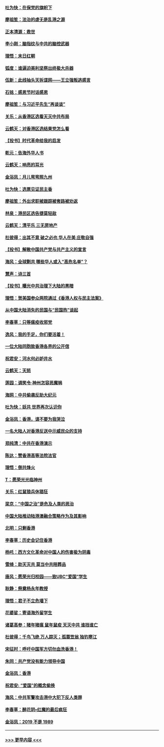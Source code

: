 #### [吐为快：在保党的旗帜下](../pages/nsc993/n11691188.md?t=12010244) 
#### [廖祖笙：法治的虚无是乱港之源](../pages/nsc993/n11690605.md?t=12010244) 
#### [正本清源：救世](../pages/nsc993/n11689134.md?t=12010244) 
#### [李小刚：脑指纹与中共的脑控武器](../pages/nsc993/n11688900.md?t=12010244) 
#### [理悟：末日红朝](../pages/nsc993/n11688829.md?t=12010244) 
#### [弧度：谁逼迫美利坚祭出终极大杀器](../pages/nsc993/n11688735.md?t=12010244) 
#### [伍新：此线抽头天拆谍网——王立强叛逃感言](../pages/nsc993/n11687981.md?t=12010244) 
#### [石铭：感恩节时话感恩](../pages/nsc993/n11687568.md?t=12010244) 
#### [廖祖笙：与习近平先生“再谈谈”](../pages/nsc993/n11687005.md?t=12010244) 
#### [关乐：从香港区选看天灭中共布局](../pages/nsc993/n11686647.md?t=12010244) 
#### [云鹤天：对香港区选结果党怎么看](../pages/nsc993/n11686216.md?t=12010244) 
#### [【投书】时代革命给我的启发](../pages/nsc993/n11684287.md?t=12010244) 
#### [乾元：告海外华人书](../pages/nsc993/n11684044.md?t=12010244) 
#### [云鹤天：响亮的耳光](../pages/nsc993/n11684254.md?t=12010244) 
#### [金浴凤：月儿弯弯照九州](../pages/nsc993/n11684231.md?t=12010244) 
#### [吐为快：选票见证民主香](../pages/nsc993/n11684206.md?t=12010244) 
#### [廖祖笙：外出求职被跟踪被套路被劝返](../pages/nsc993/n11683874.md?t=12010244) 
#### [林泉：港民区选告捷莫轻敌](../pages/nsc993/n11683930.md?t=12010244) 
#### [云鹤天：清平乐 三无房地产](../pages/nsc993/n11681521.md?t=12010244) 
#### [杜彼得：出其不意 破之必也 华人在美 庄敬自强](../pages/nsc993/n11679554.md?t=12010244) 
#### [【投书】解散中国共产党与共产主义的宣言](../pages/nsc993/n11679177.md?t=12010244) 
#### [海风：全球剿共 哪些华人或入“高危名单”？](../pages/nsc993/n11678617.md?t=12010244) 
#### [慧声：诗三首](../pages/nsc993/n11678848.md?t=12010244) 
#### [【投书】曝光中共治理下大陆的黑暗](../pages/nsc993/n11678674.md?t=12010244) 
#### [理悟：贺美国参众两院通过《香港人权与民主法案》](../pages/nsc993/n11678104.md?t=12010244) 
#### [从中国大陆消失的民国与“民国热”谈起](../pages/nsc993/n11678075.md?t=12010244) 
#### [李春草：只等瘟疫收邪党](../pages/nsc993/n11677308.md?t=12010244) 
#### [逸风：我的手足，你们要活着！](../pages/nsc993/n11676352.md?t=12010244) 
#### [一位大陆同胞致香港各界的公开信](../pages/nsc993/n11675761.md?t=12010244) 
#### [祝君安：河水何必妒井水](../pages/nsc993/n11675746.md?t=12010244) 
#### [云鹤天：天怒](../pages/nsc993/n11675718.md?t=12010244) 
#### [莲园：调笑令‧神州怎容恶魔祸](../pages/nsc993/n11675648.md?t=12010244) 
#### [海网：中共偷袭反助大纪元](../pages/nsc993/n11673515.md?t=12010244) 
#### [吐为快：妖共 世界再次认识你](../pages/nsc993/n11673506.md?t=12010244) 
#### [金浴凤：香港，请不要为我哭泣](../pages/nsc993/n11673248.md?t=12010244) 
#### [一名大陆人对香港反送中示威民众的支持](../pages/nsc993/n11672615.md?t=12010244) 
#### [郑纯清：中共在香港演示](../pages/nsc993/n11670539.md?t=12010244) 
#### [陈达：赞香港高等法院法官](../pages/nsc993/n11669542.md?t=12010244) 
#### [理悟：倒共烽火](../pages/nsc993/n11668844.md?t=12010244) 
#### [T：愿荣光光临神州](../pages/nsc993/n11668421.md?t=12010244) 
#### [关乐：红鼠狼兵休猖狂](../pages/nsc993/n11668378.md?t=12010244) 
#### [梁京：“中国之治”是危及人类的恶治](../pages/nsc993/n11668328.md?t=12010244) 
#### [中国大陆推动陆港澳融合策略作为及其影响](../pages/nsc993/n11668157.md?t=12010244) 
#### [北明：只剩香港](../pages/nsc993/n11668002.md?t=12010244) 
#### [李春草：历史会记住香港](../pages/nsc993/n11667927.md?t=12010244) 
#### [杨吒：西方文化革命对中国人的伤害极为阴毒](../pages/nsc993/n11664521.md?t=12010244) 
#### [雪绮：助天灭共 莫当中共陪葬品](../pages/nsc993/n11662650.md?t=12010244) 
#### [唐风：愿荣光归校园——致UBC“爱国”学生](../pages/nsc993/n11662194.md?t=12010244) 
#### [耿静：祭奠杨永年教授](../pages/nsc993/n11662514.md?t=12010244) 
#### [理悟：君子不立危墙下](../pages/nsc993/n11662172.md?t=12010244) 
#### [花婆娑：寄语海外留学生](../pages/nsc993/n11662121.md?t=12010244) 
#### [诸葛高参：猪年猪瘟 鼠年鼠疫 天灭中共 谁挡谁亡](../pages/nsc993/n11661980.md?t=12010244) 
#### [杜彼得：千鸟飞绝 万人踪灭；孤蓑笠翁 独钓寒江](../pages/nsc993/n11661170.md?t=12010244) 
#### [宋征时：呼吁中国军方切勿血洗香港！](../pages/nsc993/n11415318.md?t=12010244) 
#### [朱同：共产党没有能力领导中国](../pages/nsc993/n11660421.md?t=12010244) 
#### [金浴凤：香港](../pages/nsc993/n11660419.md?t=12010244) 
#### [祝君安: “爱国”的概念偷换](../pages/nsc993/n11659706.md?t=12010244) 
#### [海风：中共军警攻击港中大犯下反人类罪](../pages/nsc993/n11659632.md?t=12010244) 
#### [李春草：醉花阴•红魔的最后疯狂](../pages/nsc993/n11659287.md?t=12010244) 
#### [金浴凤：2019 不是 1989](../pages/nsc993/n11657663.md?t=12010244) 

----
#### [ >>> 更早内容 <<< ](../indexes/nsc993-earlier.md)
